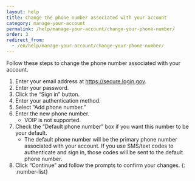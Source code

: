 ```yaml
---
layout: help
title: Change the phone number associated with your account
category: manage-your-account
permalink: /help/manage-your-account/change-your-phone-number/
order: 3
redirect_from:
  - /en/help/manage-your-account/change-your-phone-number/
---
```

Follow these steps to change the phone number associated with your account.

1. Enter your email address at <https://secure.login.gov>.
1. Enter your password.
1. Click the “Sign in” button.
1. Enter your authentication method.
1. Select “Add phone number.”
1. Enter the new phone number.
   * VOIP is not supported.
1. Check the “Default phone number” box if you want this number to be your default.
   * The default phone number will be the primary phone number associated with your account. If you use SMS/text codes to authenticate and sign in, those codes will be sent to the default phone number.
1. Click “Continue” and follow the prompts to confirm your changes.
   {: .number-list}